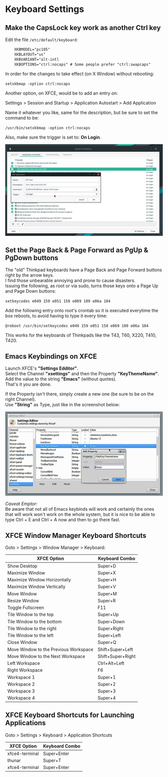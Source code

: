 # Keyboard Settings

## Make the CapsLock key work as another Ctrl key

Edit the file ``/etc/default/keyboard``:  

        XKBMODEL="pc105"
        XKBLAYOUT="us"
        XKBVARIANT="alt-intl
        XKBOPTIONS="ctrl:nocaps" # Some people prefer "ctrl:swapcaps"

In order for the changes to take effect (on X Window) without rebooting:

``setxkbmap -option ctrl:nocaps``

Another option, on XFCE, would be to add an entry on:

Settings > Session and Startup > Application Autostart > Add Application

Name it whatever you like, same for the description, but be sure to set the command to be:

``/usr/bin/setxkbmap -option ctrl:nocaps``

Also, make sure the trigger is set to: **On Login**.

![XFCE Sessino and Startup](Pics/rsz_screenshot_2021-09-27_21-40-54.jpg)

## Set the Page Back & Page Forward as PgUp & PgDown buttons

The "old" Thinkpad keyboards have a Page Back and Page Forward buttons right by the arrow keys.  
I find those unbearable annoying and prone to cause disasters.  
Issuing the following, as root or via sudo, turns those keys onto a Page Up and Page Down buttons:  

``setkeycodes e049 159 e051 158 e069 109 e06a 104``

Add the following entry onto root's crontab so it is executed everytime the box reboots, to avoid having to type it every time:  

``@reboot /usr/bin/setkeycodes e049 159 e051 158 e069 109 e06a 104``

This works for the keyboards of Thinkpads like the T43, T60, X220, T410, T420.

## Emacs Keybindings on XFCE

Launch XFCE's **"Settings Edditor"**.  
Select  the Channel **"xsettings"** and then the Property **"KeyThemeName"**.  
Add the value to the string **"Emacs"** (without quotes).  
That's it you are done.

If the Property isn't there, simply create a new one (be sure to be on the right Channel).  
Use **"String"** as Type, just like in the screenshot below:

![XFCE Settings Editor](Pics/Screenshot_2021-09-24_20-01-20.jpg)

*Caveat Emptor*:  
Be aware that not all of Emacs keybinds will work and certainly the ones that will work won't work on the whole system, but it is nice to be able to type Ctrl + E and Ctrl + A now and then to go there fast.

## XFCE Window Manager Keyboard Shortcuts

Goto > Settings > Window Manager > Keyboard:

| XFCE Option | Keyboard Combo |
| ----------- | -------------- |
| Show Desktop | Super+D |
| Maximize Window | Super+X |
| Maximize Window Horizontally | Super+H |
| Maximize Window Vertically | Super+V |
| Move Window | Super+M |
| Resize Window | Super+R |
| Toggle Fullscreen | F11 |
| Tile Window to the top | Super+Up |
| Tile Window to the bottom | Super+Down |
| Tile Window to the right | Super+Right |
| Tile Window to the left | Super+Left |
| Close Window | Super+Q |
| Move Window to the Previous Workspace | Shift+Super+Left |
| Move Window to the Next Workspace | Shift+Super+Right |
| Left Workspace | Ctrl+Alt+Left |
| Right Workspace | F6 |
| Workspace 1 | Super+1 |
| Workspace 2 | Super+2 |
| Workspace 3 | Super+3 |
| Workspace 4 | Super+4 |

## XFCE Keyboard Shortcuts for Launching Applications

Goto > Settings > Keyboard > Application Shortcuts

| XFCE Option | Keyboard Combo |
| ----------- | -------------- |
| xfce4-terminal | Super+Enter |
| thunar | Super+T |
| xfce4-terminal | Super+Enter |

